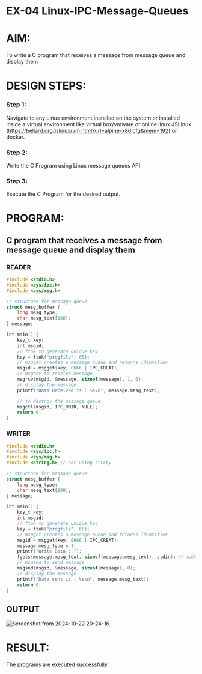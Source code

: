 # EX-04 Linux-IPC-Message-Queues

# AIM:
To write a C program that receives a message from message queue and display them

# DESIGN STEPS:

### Step 1:

Navigate to any Linux environment installed on the system or installed inside a virtual environment like virtual box/vmware or online linux JSLinux (https://bellard.org/jslinux/vm.html?url=alpine-x86.cfg&mem=192) or docker.

### Step 2:

Write the C Program using Linux message queues API 

### Step 3:

Execute the C Program for the desired output. 

# PROGRAM:

## C program that receives a message from message queue and display them
### READER
```C
#include <stdio.h>
#include <sys/ipc.h>
#include <sys/msg.h>

// structure for message queue
struct mesg_buffer {
    long mesg_type;
    char mesg_text[100];
} message;

int main() {
    key_t key;
    int msgid;
    // ftok to generate unique key
    key = ftok("progfile", 65);
    // msgget creates a message queue and returns identifier
    msgid = msgget(key, 0666 | IPC_CREAT);
    // msgrcv to receive message
    msgrcv(msgid, &message, sizeof(message), 1, 0);
    // display the message
    printf("Data Received is : %s\n", message.mesg_text);

    // to destroy the message queue
    msgctl(msgid, IPC_RMID, NULL);
    return 0;
}

```
### WRITER
```C
#include <stdio.h> 
#include <sys/ipc.h> 
#include <sys/msg.h> 
#include <string.h> // For using strcpy

// structure for message queue 
struct mesg_buffer { 
    long mesg_type; 
    char mesg_text[100]; 
} message; 

int main() { 
    key_t key; 
    int msgid; 
    // ftok to generate unique key 
    key = ftok("progfile", 65); 
    // msgget creates a message queue and returns identifier 
    msgid = msgget(key, 0666 | IPC_CREAT); 
    message.mesg_type = 1; 
    printf("Write Data : "); 
    fgets(message.mesg_text, sizeof(message.mesg_text), stdin); // safer input method
    // msgsnd to send message 
    msgsnd(msgid, &message, sizeof(message), 0); 
    // display the message 
    printf("Data sent is : %s\n", message.mesg_text); 
    return 0; 
}

```



## OUTPUT
![Screenshot from 2024-10-22 20-24-16](https://github.com/user-attachments/assets/3390504d-d25e-42d3-a893-befe760ba8fc)




# RESULT:
The programs are executed successfully.
